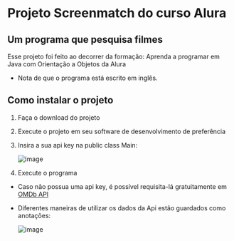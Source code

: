 # Projeto Screenmatch do curso Alura
## Um programa que pesquisa filmes 
Esse projeto foi feito ao decorrer da formação: Aprenda a programar em Java com Orientação a Objetos da Alura
* Nota de que o programa está escrito em inglês.

## Como instalar o projeto

1. Faça o download do projeto
2. Execute o projeto em seu software de desenvolvimento de preferência
3. Insira a sua api key na public class Main:

   ![image](https://github.com/Corygoncrg/Screenmatch/assets/147842564/6aa31094-1a67-4602-935d-3269dd4150b8)

4. Execute o programa

* Caso não possua uma api key, é possível requisita-lá gratuitamente em [OMDb API](https://www.omdbapi.com/apikey.aspx?__EVENTTARGET=freeAcct&__EVENTARGUMENT=&__LASTFOCUS=&__VIEWSTATE=%2FwEPDwUKLTIwNDY4MTIzNQ9kFgYCAQ9kFgICBw8WAh4HVmlzaWJsZWhkAgIPFgIfAGhkAgMPFgIfAGhkGAEFHl9fQ29udHJvbHNSZXF1aXJlUG9zdEJhY2tLZXlfXxYDBQtwYXRyZW9uQWNjdAUIZnJlZUFjY3QFCGZyZWVBY2N0oCxKYG7xaZwy2ktIrVmWGdWzxj%2FDhHQaAqqFYTiRTDE%3D&__VIEWSTATEGENERATOR=5E550F58&__EVENTVALIDATION=%2FwEdAAU%2BO86JjTqdg0yhuGR2tBukmSzhXfnlWWVdWIamVouVTzfZJuQDpLVS6HZFWq5fYpioiDjxFjSdCQfbG0SWduXFd8BcWGH1ot0k0SO7CfuulHLL4j%2B3qCcW3ReXhfb4KKsSs3zlQ%2B48KY6Qzm7wzZbR&at=freeAcct&Email=)
* Diferentes maneiras de utilizar os dados da Api estão guardados como anotações:

   ![image](https://github.com/Corygoncrg/Screenmatch/assets/147842564/8895c22e-cb56-490b-b600-205e7139ac0a)

